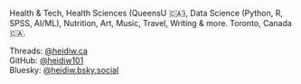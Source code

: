 Health & Tech, Health Sciences (QueensU 🇨🇦), Data Science (Python, R, SPSS, AI/ML), Nutrition, Art, Music, Travel, Writing & more. Toronto, Canada 🇨🇦.

Threads: [@heidiw.ca](https://www.threads.net/@heidiw.ca)  
GitHub: [@heidiw101](https://github.com/heidiw101)  
Bluesky: [@heidiw.bsky.social](https://bsky.app/profile/heidiw.bsky.social)
